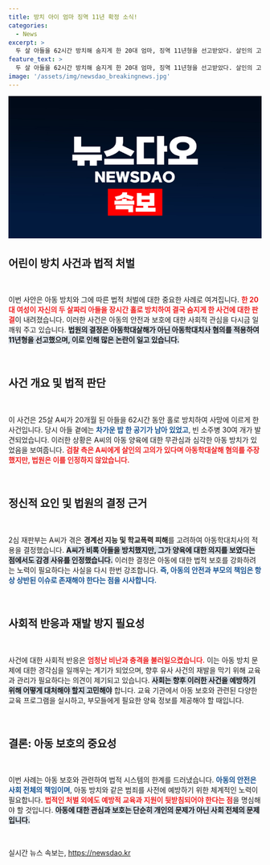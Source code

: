 ```yaml
---
title: 방치 아이 엄마 징역 11년 확정 소식!
categories:
  - News
excerpt: >
  두 살 아들을 62시간 방치해 숨지게 한 20대 엄마, 징역 11년형을 선고받았다. 살인의 고의는 없다고 판단된 이 사건, 과연 어떤 배경이 있었을까? 클릭해 자세히 알아보세요!
feature_text: >
  두 살 아들을 62시간 방치해 숨지게 한 20대 엄마, 징역 11년형을 선고받았다. 살인의 고의는 없다고 판단된 이 사건, 과연 어떤 배경이 있었을까? 클릭해 자세히 알아보세요!
image: '/assets/img/newsdao_breakingnews.jpg'
---
```


<p><img src="/assets/img/newsdao_breakingnews.jpg" alt="flaretime 속보" /></p>

<h2 data-ke-size="size26">어린이 방치 사건과 법적 처벌</h2>

<p data-ke-size="size16">&nbsp;</p>

<p>이번 사안은 아동 방치와 그에 따른 법적 처벌에 대한 중요한 사례로 여겨집니다. <b><span style="color: #ee2323;">한 20대 여성이 자신의 두 살짜리 아들을 장시간 홀로 방치하여 결국 숨지게 한 사건에 대한 판결</span></b>이 내려졌습니다. 이러한 사건은 아동의 안전과 보호에 대한 사회적 관심을 다시금 일깨워 주고 있습니다. <b><span style="background-color: #21538527;">법원의 결정은 아동학대살해가 아닌 아동학대치사 혐의를 적용하여 11년형을 선고했으며, 이로 인해 많은 논란이 일고 있습니다.</span></b> </p>

<p data-ke-size="size16">&nbsp;</p>

<h2 data-ke-size="size26">사건 개요 및 법적 판단</h2>

<p data-ke-size="size16">&nbsp;</p>

<p>이 사건은 25살 A씨가 20개월 된 아들을 62시간 동안 홀로 방치하여 사망에 이르게 한 사건입니다. 당시 아들 곁에는 <b><span style="color: #1a5490;">차가운 밥 한 공기가 남아 있었고</span></b>, 빈 소주병 30여 개가 발견되었습니다. 이러한 상황은 A씨의 아동 양육에 대한 무관심과 심각한 아동 방치가 있었음을 보여줍니다. <b><span style="color: #ee2323;">검찰 측은 A씨에게 살인의 고의가 있다며 아동학대살해 혐의를 주장했지만, 법원은 이를 인정하지 않았습니다.</span></b></p>

<p data-ke-size="size16">&nbsp;</p>

<h2 data-ke-size="size26">정신적 요인 및 법원의 결정 근거</h2>

<p data-ke-size="size16">&nbsp;</p>

<p>2심 재판부는 A씨가 겪은 <b>경계선 지능 및 학교폭력 피해</b>를 고려하여 아동학대치사의 적용을 결정했습니다. <b><span style="background-color: #21538527;">A씨가 비록 아들을 방치했지만, 그가 양육에 대한 의지를 보였다는 점에서도 감경 사유를 인정했습니다.</span></b> 이러한 결정은 아동에 대한 법적 보호를 강화하려는 노력이 필요하다는 사실을 다시 한번 강조합니다. <b><span style="color: #1a5490;">즉, 아동의 안전과 부모의 책임은 항상 상반된 이슈로 존재해야 한다는 점을 시사합니다.</span></b></p>

<p data-ke-size="size16">&nbsp;</p>

<h2 data-ke-size="size26">사회적 반응과 재발 방지 필요성</h2>

<p data-ke-size="size16">&nbsp;</p>

<p>사건에 대한 사회적 반응은 <b><span style="color: #ee2323;">엄청난 비난과 충격을 불러일으켰습니다.</span></b> 이는 아동 방치 문제에 대한 경각심을 일깨우는 계기가 되었으며, 향후 유사 사건의 재발을 막기 위해 교육과 관리가 필요하다는 의견이 제기되고 있습니다. <b><span style="background-color: #21538527;">사회는 향후 이러한 사건을 예방하기 위해 어떻게 대처해야 할지 고민해야</span></b> 합니다. 교육 기관에서 아동 보호와 관련된 다양한 교육 프로그램을 실시하고, 부모들에게 필요한 양육 정보를 제공해야 할 때입니다.</p>

<p data-ke-size="size16">&nbsp;</p>

<h2 data-ke-size="size26">결론: 아동 보호의 중요성</h2>

<p data-ke-size="size16">&nbsp;</p>

<p>이번 사례는 아동 보호와 관련하여 법적 시스템의 한계를 드러냈습니다. <b><span style="color: #1a5490;">아동의 안전은 사회 전체의 책임이며</span></b>, 아동 방치와 같은 범죄를 사전에 예방하기 위한 체계적인 노력이 필요합니다. <b><span style="color: #ee2323;">법적인 처벌 외에도 예방적 교육과 지원이 뒷받침되어야 한다는 점</span></b>을 명심해야 할 것입니다. <b><span style="background-color: #21538527;">아동에 대한 관심과 보호는 단순히 개인의 문제가 아닌 사회 전체의 문제입니다.</span></b> </p>

<p data-ke-size="size16">&nbsp;</p>
실시간 뉴스 속보는, <a href="https://newsdao.kr" rel="dofollow">https://newsdao.kr</a>


